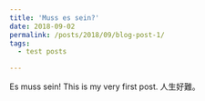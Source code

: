 ```yaml
---
title: 'Muss es sein?'
date: 2018-09-02
permalink: /posts/2018/09/blog-post-1/
tags:
  - test posts

---
```


Es muss sein!
This is my very first post.
人生好難。
